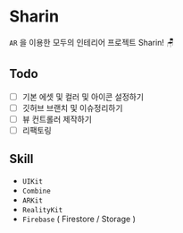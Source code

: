 # Sharin
`AR` 을 이용한 모두의 인테리어 프로젝트 Sharin! 🪑

## Todo

- [ ] 기본 에셋 및 컬러 및 아이콘 설정하기
- [ ] 깃허브 브랜치 및 이슈정리하기
- [ ] 뷰 컨트롤러 제작하기
- [ ] 리팩토링

## Skill

- `UIKit`
- `Combine`
- `ARKit`
- `RealityKit`
- `Firebase` ( Firestore / Storage )
